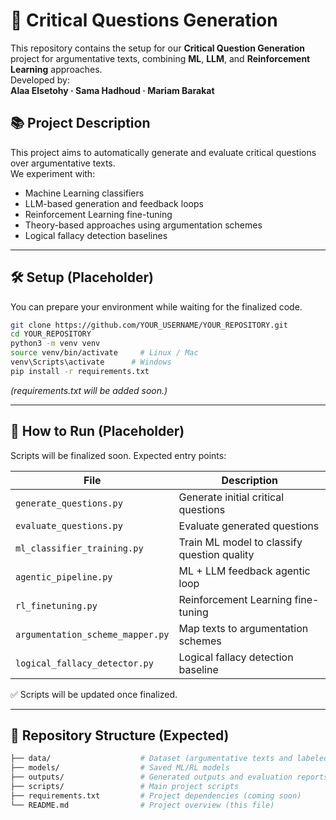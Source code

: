
# 🧠 Critical Questions Generation 
This repository contains the setup for our **Critical Question Generation** project for argumentative texts, combining **ML**, **LLM**, and **Reinforcement Learning** approaches.  
Developed by:  
**Alaa Elsetohy · Sama Hadhoud · Mariam Barakat**

## 📚 Project Description

This project aims to automatically generate and evaluate critical questions over argumentative texts.  
We experiment with:

- Machine Learning classifiers
- LLM-based generation and feedback loops
- Reinforcement Learning fine-tuning
- Theory-based approaches using argumentation schemes
- Logical fallacy detection baselines

---

## 🛠️ Setup (Placeholder)

You can prepare your environment while waiting for the finalized code.

```bash
git clone https://github.com/YOUR_USERNAME/YOUR_REPOSITORY.git
cd YOUR_REPOSITORY
python3 -m venv venv
source venv/bin/activate     # Linux / Mac
venv\Scripts\activate      # Windows
pip install -r requirements.txt
```

_(requirements.txt will be added soon.)_

---

## 🚀 How to Run (Placeholder)

Scripts will be finalized soon. Expected entry points:

| File                          | Description                                |
|-------------------------------|--------------------------------------------|
| `generate_questions.py`       | Generate initial critical questions        |
| `evaluate_questions.py`       | Evaluate generated questions               |
| `ml_classifier_training.py`   | Train ML model to classify question quality |
| `agentic_pipeline.py`         | ML + LLM feedback agentic loop             |
| `rl_finetuning.py`            | Reinforcement Learning fine-tuning         |
| `argumentation_scheme_mapper.py` | Map texts to argumentation schemes       |
| `logical_fallacy_detector.py` | Logical fallacy detection baseline         |

✅ Scripts will be updated once finalized.

---

## 📂 Repository Structure (Expected)

```bash
├── data/                    # Dataset (argumentative texts and labeled questions)
├── models/                  # Saved ML/RL models
├── outputs/                 # Generated outputs and evaluation reports
├── scripts/                 # Main project scripts
├── requirements.txt         # Project dependencies (coming soon)
└── README.md                # Project overview (this file)
```

